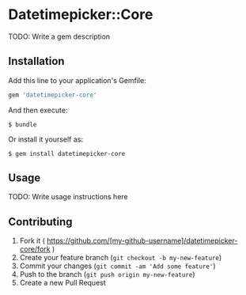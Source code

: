 # Datetimepicker::Core

TODO: Write a gem description

## Installation

Add this line to your application's Gemfile:

```ruby
gem 'datetimepicker-core'
```

And then execute:

    $ bundle

Or install it yourself as:

    $ gem install datetimepicker-core

## Usage

TODO: Write usage instructions here

## Contributing

1. Fork it ( https://github.com/[my-github-username]/datetimepicker-core/fork )
2. Create your feature branch (`git checkout -b my-new-feature`)
3. Commit your changes (`git commit -am 'Add some feature'`)
4. Push to the branch (`git push origin my-new-feature`)
5. Create a new Pull Request
